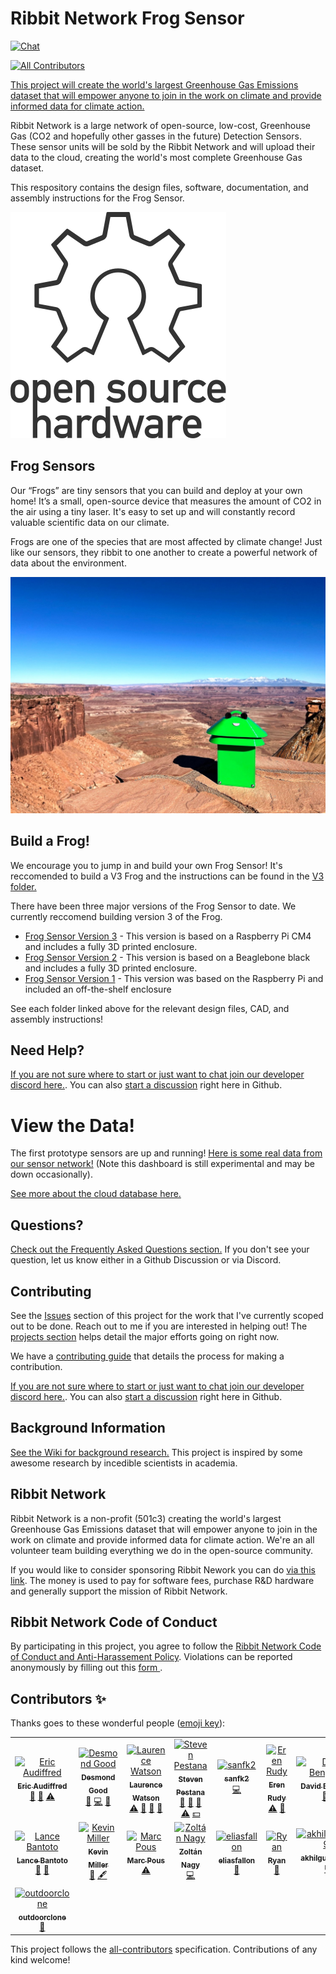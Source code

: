 # Ribbit Network Frog Sensor
[![Chat](https://img.shields.io/discord/870113194289532969.svg?style=flat-square&colorB=758ED3)](https://discord.gg/vq8PkDb2TC)
<!-- ALL-CONTRIBUTORS-BADGE:START - Do not remove or modify this section -->
[![All Contributors](https://img.shields.io/badge/all_contributors-15-orange.svg?style=flat-square)](#contributors-)
<!-- ALL-CONTRIBUTORS-BADGE:END -->
[This project will create the world's largest Greenhouse Gas Emissions dataset that will empower anyone to join in the work on climate and provide informed data for climate action.](https://ribbitnetwork.org/)

Ribbit Network is a large network of open-source, low-cost, Greenhouse Gas (CO2 and hopefully other gasses in the future) Detection Sensors. These sensor units will be sold by the Ribbit Network and will upload their data to the cloud, creating the world's most complete Greenhouse Gas dataset.

This respository contains the design files, software, documentation, and assembly instructions for the Frog Sensor.

![OSHW](images/oshw-logo.svg)

## Frog Sensors
Our “Frogs” are tiny sensors that you can build and deploy at your own home! It’s a small, 
open-source device that measures the amount of CO2 in the air using a tiny laser.
It's easy to set up and will constantly record valuable scientific data on our climate.

Frogs are one of the species that are most affected by climate change! 
Just like our sensors, they ribbit to one another to create a powerful network 
of data about the environment.

<img src="images/frog_sensor_canyon.jpeg" width="600">

## Build a Frog!
We encourage you to jump in and build your own Frog Sensor! It's reccomended
to build a V3 Frog and the instructions can be found in the [V3 folder.](v3/assembly-instructions/0-start-here.md)

There have been three major versions of the Frog Sensor to date. We currently reccomend building version 3 of the Frog.

* [Frog Sensor Version 3](v3) - This version is based on a Raspberry Pi CM4 and includes a fully 3D printed enclosure.
* [Frog Sensor Version 2](v2) - This version is based on a Beaglebone black and includes a fully 3D printed enclosure.
* [Frog Sensor Version 1](v1) - This version was based on the Raspberry Pi and included an off-the-shelf enclosure

See each folder linked above for the relevant design files, CAD, and assembly instructions!

## Need Help?
[If you are not sure where to start or just want to chat join our developer discord here.](https://discord.gg/vq8PkDb2TC). You can also [start a discussion](https://github.com/Ribbit-Network/ribbit-network-frog-sensor/discussions) right here in Github.

# View the Data!
The first prototype sensors are up and running! [Here is some real data from our sensor network!](https://dashboard.ribbitnetwork.org/) (Note this dashboard is still experimental and may be down occasionally).

[See more about the cloud database here.](https://github.com/Ribbit-Network/ribbit-network-dashboard)

## Questions?
[Check out the Frequently Asked Questions section.](https://github.com/Ribbit-Network/ribbit-network-faq) If you don't see your question, let us know either in a Github Discussion or via Discord.

## Contributing
See the [Issues](https://github.com/keenanjohnson/ghg-gas-cloud/issues) section of this project for the work that I've currently scoped out to be done. Reach out to me if you are interested in helping out! The [projects section](https://github.com/Ribbit-Network/ribbit-network-frog-sensor/projects) helps detail the major efforts going on right now.

We have a [contributing guide](https://github.com/Ribbit-Network/ribbit-network-frog-sensor/blob/main/CONTRIBUTING.md) that details the process for making a contribution.

[If you are not sure where to start or just want to chat join our developer discord here.](https://discord.gg/vq8PkDb2TC). You can also [start a discussion](https://github.com/Ribbit-Network/ribbit-network-frog-sensor/discussions) right here in Github.

## Background Information
[See the Wiki for background research.](https://github.com/Ribbit-Network/ribbit-network-frog-sensor/blob/main/wiki/Background-Research.md) This project is inspired by some awesome research by incedible scientists in academia.

## Ribbit Network
Ribbit Network is a non-profit (501c3) creating the world's largest Greenhouse Gas Emissions dataset that will empower anyone to join in the work on climate and provide informed data for climate action. We're an all volunteer team building everything we do in the open-source community.

If you would like to consider sponsoring Ribbit Nework you can do [via this link](https://givebutter.com/ribbitnetwork). The money is used to pay for software fees, purchase R&D hardware and generally support the mission of Ribbit Network.

## Ribbit Network Code of Conduct
By participating in this project, you agree to follow the <a href="https://ribbitnetwork.notion.site/Ribbit-Network-Code-of-Conduct-and-anti-harassment-policy-cc998ef83e7d4ae7abc95508ee6f2b0d">Ribbit Network Code of Conduct and Anti-Harassement Policy</a>.
Violations can be reported anonymously by filling out this <a href="https://docs.google.com/forms/d/e/1FAIpQLSemQSAER8az1lNGoWkL1udsv6O8oPc1WQ3dvQ0b9fJSSMeetQ/viewform"> form </a>. 

## Contributors ✨

Thanks goes to these wonderful people ([emoji key](https://allcontributors.org/docs/en/emoji-key)):

<!-- ALL-CONTRIBUTORS-LIST:START - Do not remove or modify this section -->
<!-- prettier-ignore-start -->
<!-- markdownlint-disable -->
<table>
  <tbody>
    <tr>
      <td align="center"><a href="https://www.linkedin.com/in/ericaudiffred/"><img src="https://avatars.githubusercontent.com/u/88562047?v=4?s=100" width="100px;" alt="Eric Audiffred"/><br /><sub><b>Eric Audiffred</b></sub></a><br /><a href="#design-eaudiffred" title="Design">🎨</a> <a href="#ideas-eaudiffred" title="Ideas, Planning, & Feedback">🤔</a> <a href="https://github.com/Ribbit-Network/ribbit-network-frog-hardware/commits?author=eaudiffred" title="Tests">⚠️</a></td>
      <td align="center"><a href="https://github.com/djgood"><img src="https://avatars.githubusercontent.com/u/25231050?v=4?s=100" width="100px;" alt="Desmond Good"/><br /><sub><b>Desmond Good</b></sub></a><br /><a href="#ideas-djgood" title="Ideas, Planning, & Feedback">🤔</a> <a href="https://github.com/Ribbit-Network/ribbit-network-frog-hardware/commits?author=djgood" title="Code">💻</a> <a href="#projectManagement-djgood" title="Project Management">📆</a></td>
      <td align="center"><a href="http://laurencewatson.com"><img src="https://avatars.githubusercontent.com/u/1125376?v=4?s=100" width="100px;" alt="Laurence Watson"/><br /><sub><b>Laurence Watson</b></sub></a><br /><a href="https://github.com/Ribbit-Network/ribbit-network-frog-hardware/commits?author=Rabscuttler" title="Tests">⚠️</a> <a href="https://github.com/Ribbit-Network/ribbit-network-frog-hardware/commits?author=Rabscuttler" title="Documentation">📖</a> <a href="#ideas-Rabscuttler" title="Ideas, Planning, & Feedback">🤔</a> <a href="#projectManagement-Rabscuttler" title="Project Management">📆</a></td>
      <td align="center"><a href="https://spestana.github.io/"><img src="https://avatars.githubusercontent.com/u/650301?v=4?s=100" width="100px;" alt="Steven Pestana"/><br /><sub><b>Steven Pestana</b></sub></a><br /><a href="https://github.com/Ribbit-Network/ribbit-network-frog-hardware/commits?author=spestana" title="Documentation">📖</a> <a href="#ideas-spestana" title="Ideas, Planning, & Feedback">🤔</a> <a href="#data-spestana" title="Data">🔣</a> <a href="https://github.com/Ribbit-Network/ribbit-network-frog-hardware/commits?author=spestana" title="Tests">⚠️</a> <a href="#financial-spestana" title="Financial">💵</a></td>
      <td align="center"><a href="https://github.com/sanfk2"><img src="https://avatars.githubusercontent.com/u/40070155?v=4?s=100" width="100px;" alt="sanfk2"/><br /><sub><b>sanfk2</b></sub></a><br /><a href="https://github.com/Ribbit-Network/ribbit-network-frog-hardware/commits?author=sanfk2" title="Code">💻</a></td>
      <td align="center"><a href="https://github.com/eren-rudy"><img src="https://avatars.githubusercontent.com/u/25554568?v=4?s=100" width="100px;" alt="Eren Rudy"/><br /><sub><b>Eren Rudy</b></sub></a><br /><a href="https://github.com/Ribbit-Network/ribbit-network-frog-hardware/commits?author=eren-rudy" title="Tests">⚠️</a> <a href="https://github.com/Ribbit-Network/ribbit-network-frog-hardware/commits?author=eren-rudy" title="Documentation">📖</a></td>
      <td align="center"><a href="https://github.com/daveb377"><img src="https://avatars.githubusercontent.com/u/9794268?v=4?s=100" width="100px;" alt="David Bengtson"/><br /><sub><b>David Bengtson</b></sub></a><br /><a href="#ideas-daveb377" title="Ideas, Planning, & Feedback">🤔</a> <a href="#projectManagement-daveb377" title="Project Management">📆</a></td>
    </tr>
    <tr>
      <td align="center"><a href="https://www.linkedin.com/in/lancebantoto/"><img src="https://avatars.githubusercontent.com/u/7238692?v=4?s=100" width="100px;" alt="Lance Bantoto"/><br /><sub><b>Lance Bantoto</b></sub></a><br /><a href="#ideas-lwbantoto" title="Ideas, Planning, & Feedback">🤔</a> <a href="#projectManagement-lwbantoto" title="Project Management">📆</a></td>
      <td align="center"><a href="https://github.com/kevinjmiller2"><img src="https://avatars.githubusercontent.com/u/69079270?v=4?s=100" width="100px;" alt="Kevin Miller"/><br /><sub><b>Kevin Miller</b></sub></a><br /><a href="#ideas-kevinjmiller2" title="Ideas, Planning, & Feedback">🤔</a> <a href="#content-kevinjmiller2" title="Content">🖋</a></td>
      <td align="center"><a href="https://balena.io"><img src="https://avatars.githubusercontent.com/u/173156?v=4?s=100" width="100px;" alt="Marc Pous"/><br /><sub><b>Marc Pous</b></sub></a><br /><a href="https://github.com/Ribbit-Network/ribbit-network-frog-hardware/commits?author=mpous" title="Tests">⚠️</a></td>
      <td align="center"><a href="https://abesto.net"><img src="https://avatars.githubusercontent.com/u/59982?v=4?s=100" width="100px;" alt="Zoltán Nagy"/><br /><sub><b>Zoltán Nagy</b></sub></a><br /><a href="https://github.com/Ribbit-Network/ribbit-network-frog-hardware/commits?author=abesto" title="Code">💻</a></td>
      <td align="center"><a href="https://github.com/eliasfallon"><img src="https://avatars.githubusercontent.com/u/19410965?v=4?s=100" width="100px;" alt="eliasfallon"/><br /><sub><b>eliasfallon</b></sub></a><br /><a href="https://github.com/Ribbit-Network/ribbit-network-frog-hardware/commits?author=eliasfallon" title="Documentation">📖</a></td>
      <td align="center"><a href="https://github.com/rhampt"><img src="https://avatars.githubusercontent.com/u/6423385?v=4?s=100" width="100px;" alt="Ryan"/><br /><sub><b>Ryan</b></sub></a><br /><a href="https://github.com/Ribbit-Network/ribbit-network-frog-hardware/commits?author=rhampt" title="Documentation">📖</a></td>
      <td align="center"><a href="https://github.com/akhilgupta1093"><img src="https://avatars.githubusercontent.com/u/40708117?v=4?s=100" width="100px;" alt="akhilgupta1093"/><br /><sub><b>akhilgupta1093</b></sub></a><br /><a href="https://github.com/Ribbit-Network/ribbit-network-frog-hardware/commits?author=akhilgupta1093" title="Code">💻</a></td>
    </tr>
    <tr>
      <td align="center"><a href="https://github.com/pascaljoly"><img src="https://avatars.githubusercontent.com/u/17581648?v=4?s=100" width="100px;" alt="outdoorclone"/><br /><sub><b>outdoorclone</b></sub></a><br /><a href="https://github.com/Ribbit-Network/ribbit-network-frog-hardware/commits?author=pascaljoly" title="Documentation">📖</a></td>
    </tr>
  </tbody>
</table>

<!-- markdownlint-restore -->
<!-- prettier-ignore-end -->

<!-- ALL-CONTRIBUTORS-LIST:END -->

This project follows the [all-contributors](https://github.com/all-contributors/all-contributors) specification. Contributions of any kind welcome!
